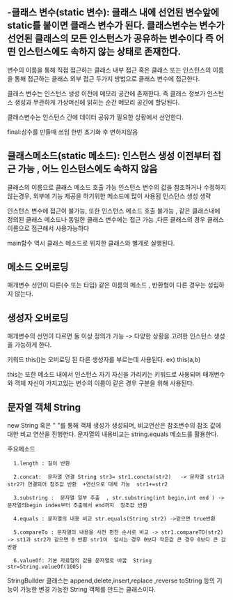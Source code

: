 
-클래스 변수(static 변수): 클래스 내에 선언된 변수앞에 static를 붙이면 클래스 변수가 된다. 클래스변수는 변수가 선언된 클래스의 모든 인스턴스가 공유하는 변수이다 즉 어떤 인스턴스에도 속하지 않는 상태로 존재한다.
-

   변수의 이름을 통해 직접 접근하는 클래스 내부 접근 혹은 클래스 또는 인스턴스의 이름을 통해 접근하는 클래스 외부 접근 두가지 방법으로 클래스 변수에 접근한다.

   클래스 변수는 인스턴스 생성 이전에 메모리 공간에 존재한다. 즉 클래스 정보가 인스턴스 생성과 무관하게 가상머신에 읽히는 순간 메모리 공간에 할당된다.

   클래스변수는 인스턴스 간에 데이터 공유가 필요한 상황에서 선언한다.

   final:상수를 만들때 쓰임 한번 초기화 후 변하지않음 

   클래스메소드(static 메소드): 인스턴스 생성 이전부터 접근 가능 , 어느 인스턴스에도 속하지 않음 
   -
   클래스의 이름으로 클래스 메소드 호출 가능 인스턴스 변수의 값을 참조하거나 수정하지 않는경우, 외부에 기능 제공을 하기위한 메소드에 많이 사용됨 인스턴스 생성 생략 

   인스턴스 변수에 접근이 불가능, 또한 인스턴스 메소드 호출 불가능 , 같은 클래스내에 정의된 클래스 메소드나 동일한 클래스 변수에는 접근 가능 ,다른  클래스의 경우 클래스 이름으로 접근해서 사용가능하다

   main함수 역시 클래스 메소드로 위치한 클래스와 별개로 실행된다. 

   메소드 오버로딩
   -
   매개변수 선언이 다른(수 또는 타입)  같은 이름의 메소드 , 반환형이 다른 경우는 성립하지 않는다.

   생성자 오버로딩
   -
   매개변수의 선언이 다르면 둘 이상 정의가 가능 -> 다양한 상황을 고려한 인스턴스 생성을 가능하게 한다. 

   키워드 this()는 오버로딩 된 다른 생성자를 부르는데 사용된다. ex) this(a,b)

   this는 또한 메소드 내에서 인스턴스 자기 자신을 가리키는 키워드로 사용되며 매개변수와 객체 자신이 가지고있는 변수의 이름이 같은 경우 구분을 위해 사용된다.  

   문자열 객체 String
   -
   new String 혹은 " "를 통해 객체 생성가 생성되며, 비교연산은 참조변수의 참조 값에 대한 비교 연산을 진행한다. 문자열의 내용비교는 string.equals 메소드를 활용한다. 

   주요메소드

      1.length : 길이 반환

      2.concat:  문자열 연결 String str3= str1.concta(str2)   -> 문자열 str1과 str2가 연결되어 참조값 반환  +연산으로 대체 가능  str1+=str2

      3.substring :  문자열 일부 추출  , str.substring(int begin,int end ) -> 문자열의begin index부터 추출해서 end까지  참조값 반환 

      4.equals : 문자열의 내용 비교 str.equals(String str2) ->같으면 true반환 

      5.compareTo : 문자열의 내용을 사전 편찬 순서로 비교 -> str1.compareTO(str2) -> st1과 str2가 같으면 0 반환 str1이  앞서는 경우 0보다 작은값 큰 경우 0보다 큰 값 반환  

      6.valueOf: 기본 자료형의 값을 문자열로 바꿈  String str=String.valueOf(1005) 

   StringBuilder 클래스는  append,delete,insert,replace ,reverse toString 등의 기능이 가능한  변경 가능한 String 객체를 만드는 클래스이다.
      



   



   

   
   
